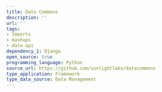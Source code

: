 ```yaml
---
title: Data Commons
description: ''
url: ''
tags:
- Imports
- mashups
- data api
dependency_1: Django
open_source: true
programming_language: Python
source_url: https://github.com/sunlightlabs/datacommons
type_application: Framework
type_data_source: Data Management
---
```

